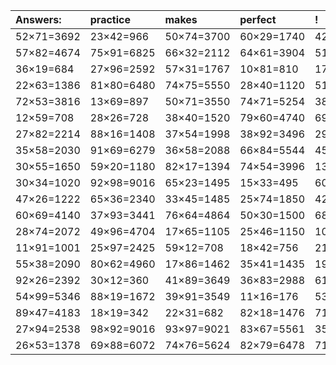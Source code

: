 | Answers: | practice | makes | perfect | ! |
| :--- | :--- | :--- | :--- | :--- |
| 52×71=3692 | 23×42=966 | 50×74=3700 | 60×29=1740 | 42×33=1386 | 
| 57×82=4674 | 75×91=6825 | 66×32=2112 | 64×61=3904 | 51×29=1479 | 
| 36×19=684 | 27×96=2592 | 57×31=1767 | 10×81=810 | 17×46=782 | 
| 22×63=1386 | 81×80=6480 | 74×75=5550 | 28×40=1120 | 51×41=2091 | 
| 72×53=3816 | 13×69=897 | 50×71=3550 | 74×71=5254 | 38×93=3534 | 
| 12×59=708 | 28×26=728 | 38×40=1520 | 79×60=4740 | 69×15=1035 | 
| 27×82=2214 | 88×16=1408 | 37×54=1998 | 38×92=3496 | 29×11=319 | 
| 35×58=2030 | 91×69=6279 | 36×58=2088 | 66×84=5544 | 45×65=2925 | 
| 30×55=1650 | 59×20=1180 | 82×17=1394 | 74×54=3996 | 13×52=676 | 
| 30×34=1020 | 92×98=9016 | 65×23=1495 | 15×33=495 | 60×18=1080 | 
| 47×26=1222 | 65×36=2340 | 33×45=1485 | 25×74=1850 | 42×57=2394 | 
| 60×69=4140 | 37×93=3441 | 76×64=4864 | 50×30=1500 | 68×64=4352 | 
| 28×74=2072 | 49×96=4704 | 17×65=1105 | 25×46=1150 | 100×58=5800 | 
| 11×91=1001 | 25×97=2425 | 59×12=708 | 18×42=756 | 21×61=1281 | 
| 55×38=2090 | 80×62=4960 | 17×86=1462 | 35×41=1435 | 19×88=1672 | 
| 92×26=2392 | 30×12=360 | 41×89=3649 | 36×83=2988 | 61×29=1769 | 
| 54×99=5346 | 88×19=1672 | 39×91=3549 | 11×16=176 | 53×51=2703 | 
| 89×47=4183 | 18×19=342 | 22×31=682 | 82×18=1476 | 71×16=1136 | 
| 27×94=2538 | 98×92=9016 | 93×97=9021 | 83×67=5561 | 35×76=2660 | 
| 26×53=1378 | 69×88=6072 | 74×76=5624 | 82×79=6478 | 71×19=1349 | 
